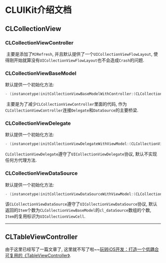 # CLUIKit介绍文档

## CLCollectionView

### CLCollectionViewController


​	主要是添加了`MJRefresh`, 并且默认提供了一个`UICollectionViewFlowLayout`, 使得刚开始就算没有`UICollectionViewFlowLayout`也不会造成`Crash`的问题.

### CLCollectionViewBaseModel

默认提供一个初始化方法:

```objective-c
- (instancetype)initCollectionViewBaseModelWithController:(CLCollectionViewController *)viewController;
```

​	主要是为了减少`CLCollectionViewController`里面的代码, 作为`CLCollectionViewController`连接`Delegate`和`DataSource`的主要桥梁.

### CLCollectionViewDelegate

默认提供一个初始化方法:

```objective-c
- (instancetype)initCollectionViewDelegateWithViewModel:(CLCollectionViewBaseModel *)viewModel;
```

​	`CLCollectionViewDelegate`遵守了`UICollectionViewDelegate`协议, 默认不实现任何方代理方法.

### CLCollectionViewDataSource

默认提供一个初始化方法:

```objective-c
- (instancetype)initCollectionViewDataSourceWithViewModel:(CLCollectionViewBaseModel *)viewModel;
```

​	该`CLCollectionViewDataSource`遵守了`UICollectionViewDataSource`协议, 默认返回的`Item`个数为`CLCollectionViewBaseModel`的`cl_dataSource`数组的个数, `Item`的复用标识为`UICollectionViewCell`.

---

## CLTableViewController

由于这里已经写了一篇文章了, 这里就不写了啦~~[玩转iOS开发：打造一个低耦合可复用的《TableViewController》](https://cainrun.github.io/15009611814095.html).
